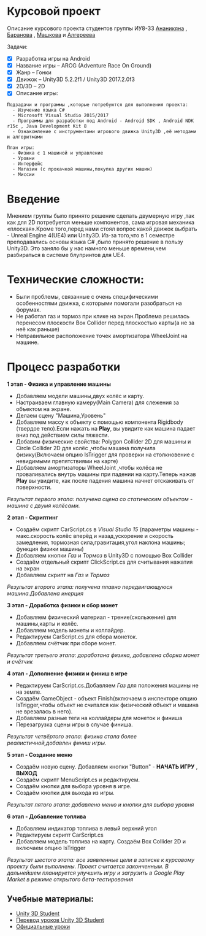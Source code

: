 # Курсовой проект
Описание курсового проекта студентов группы ИУ8-33 [Ананикяна](https://github.com/poljkee2010) , [Баранова](https://github.com/Murderdoll) , [Машкова](https://github.com/VladislavMashkov) и [Алгереева](https://github.com/kama123123)

Задачи:
- [X] Разработка игры на Android
- [X] Название игры – AROG (Adventure Race On Ground)
- [X] Жанр – Гонки 
- [x] Движок – Unity3D 5.2.2f1 / Unity3D 2017.2.0f3
- [X] 2D/3D – 2D
- [X] Описание игры:

```ShellSession
Подзадачи и программы ,которые потребуются для выполнения проекта:
  - Изучение языка C# 
  - Microsoft Visual Studio 2015/2017
  - Программы для разработки под Android - Android SDK , Android NDK r15c , Java Development Kit 8
  - Ознакомление с инструментами игрового движка Unity3D ,её методами и алгоритмами 
```

```ShellSession
План игры:
  - Физика с 1 машиной и управление
  - Уровни
  - Интерфейс
  - Магазин (с прокачкой машины,покупка других машин)
  - Миссии
```

# Введение 

Мнением группы было принято решение сделать двумерную игру ,так как для 2D потребуется меньше компонентов, сама игровая механика «плоская».Кроме того,перед нами стоял вопрос какой движок выбрать - Unreal Engine 4(UE4) или Unity3D. Из-за того,что в 1 семестре преподавались основы языка C# ,было принято решение в пользу Unity3D. Это заняло бы у нас намного меньше времени,чем разбираться в системе блупринтов для UE4.

# Технические сложности:
- Были проблемы, связанные с очень специфическими особенностями движка, с которыми помогали разобраться на форумах.
- Не работал газ и тормоз при клике на экран.Проблема решилась перенесом плоскости Box Collider перед плоскостью карты(а не за неё как раньше)
- Неправильное расположение точек амортизатора WheelJoint на машине.


# Процесс разработки
**1 этап - Физика и управление машины**
- Добавляем модели машины,двух колёс и карту.
- Настраиваем главную камеру(Main Camera) для слежения за объектом на экране.
- Делаем сцену "Машина,Уровень"
- Добавляем массу к объекту с помощью компонента Rigidbody (твердое тело).Если нажать на **Play**, вы увидите как машина падает вниз под действием силы тяжести. 
- Добавим физические свойства: Polygon Collider 2D для машины и Circle Collider 2D для колёс ,чтобы машина получила физику(Включаем опцию IsTrigger для проверки на столкновение с невидимыми препятствиями на карте)
- Добавляем амортизаторы WheelJoint ,чтобы колёса не проваливались внутрь машины при падении на карту.Теперь нажав **Play** вы увидите, как после падения машина начнет отскакивать от поверхности.

*Результат первого этапа: получена сцена со статическим объектом - машина с двумя колёсами.*

**2 этап - Скриптинг**
- Создаём скрипт CarScript.cs в *Visual Studio 15* (параметры машины - макс.скорость колёс вперёд и назад,ускорение и скорость замедления, тормозная сила,гравитация,угол наклона машины; функция физики машины)
- Добавляем кнопки *Газ* и *Тормоз* в Unity3D с помощью Box Collider
- Создаём отдельный скрипт ClickScript.cs для считывания нажатия на экран
- Добавляем скрипт на *Газ* и *Тормоз*

*Результат второго этапа: получена плавно передвигающуюся машина.Добавлена инерция*

**3 этап - Доработка физики и сбор монет**
- Добавляем физический материал - трение(скольжение) для машины,карты и колёс.
- Добавляем модель монеты и коллайдер.
- Редактируем CarScript.cs для сбора монеток.
- Добавляем счётчик при сборе монет.

*Результат третьего этапа: доработана физика, добавлена сборка монет и счётчик*

**4 этап - Дополнение физики и финиш в игре**
- Редактируем CarScript.cs.Добавляем *Газ* для положения машины не на земле.
- Создаём GameObject - объект Finish(включаем в инспекторе опцию IsTrigger,чтобы объект не считался как физический объект и машина не врезалась в него). 
- Добавляем разные теги на коллайдеры для монеток и финиша
- Перезагрузка сцены игры в случае финиша. 

*Результат четвёртого этапа: физика стала более реалистичной,добавлен финиш игры.*

**5 этап - Создание меню**
- Создаём новую сцену. Добавляем кнопки "Button" - **НАЧАТЬ ИГРУ** , **ВЫХОД**
- Создаём скрипт MenuScript.cs и редактируем.
- Создаём кнопки для выбора уровня в игре.
- Создаём кнопки для выхода из игры.

*Результат пятого этапа: добавлено меню и кнопки для выбора уровня*

**6 этап - Добавление топлива**
- Добавляем индикатор топлива в левый верхний угол
- Редактируем скрипт CarScript.cs 
- Добавляем модель топлива на карту. Создаём Box Collider 2D и включаем опцию IsTrigger

*Результат шестого этапа: все заявленные цели в записке к курсовому проекту были выполнены. Проект считается законченным. В дальнейшем планируется улучшить игру и загрузить в Google Play Market в режиме открытого бета-тестирования*

## Учебные материалы:
- [Unity 3D Student ](http://www.unity3dstudent.com)
- [Перевод уроков Unity 3D Student](https://habrahabr.ru/post/221755)
- [Официальные уроки](https://unity3d.com/ru/learn/tutorials)
